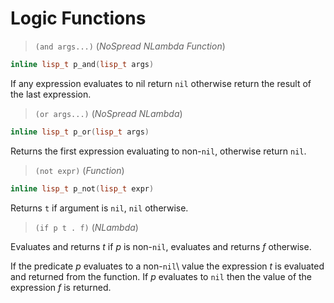 # Logic Functions

> `(and args...)` (_NoSpread NLambda Function_)

```cpp
inline lisp_t p_and(lisp_t args)
```

If any expression evaluates to nil return `nil` otherwise return the
result of the last expression.

> `(or args...)` (_NoSpread NLambda_)

```cpp
inline lisp_t p_or(lisp_t args)
```

Returns the first expression evaluating to non-`nil`, otherwise
return `nil`.

> `(not expr)` (_Function_)

```cpp
inline lisp_t p_not(lisp_t expr)
```

Returns `t` if argument is `nil`, `nil` otherwise.

> `(if p t . f)` (_NLambda_)

Evaluates and returns _t_ if _p_ is non-`nil`, evaluates and returns
_f_ otherwise.

If the predicate _p_ evaluates to a non-`nil`\ value the expression
_t_ is evaluated and returned from the function. If _p_ evaluates to
`nil` then the value of the expression _f_ is returned.
